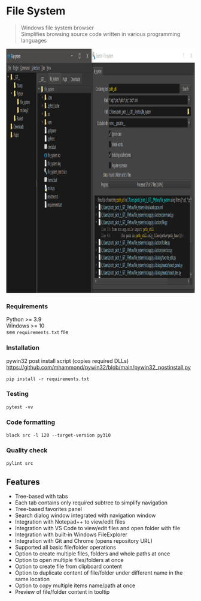 # File System

> Windows file system browser  
> Simplifies browsing source code written in various programming languages

<img src="./screenshot/file_system.png" width="1422" height="651">

### Requirements
Python >= 3.9 \
Windows >= 10 \
see `requirements.txt` file
### Installation
pywin32 post install script (copies required DLLs) \
https://github.com/mhammond/pywin32/blob/main/pywin32_postinstall.py
```commandline
pip install -r requirements.txt
```
### Testing
```commandline
pytest -vv
```
### Code formatting
```commandline
black src -l 120 --target-version py310
```
### Quality check
```commandline
pylint src
```
## Features

- Tree-based with tabs
- Each tab contains only required subtree to simplify navigation 
- Tree-based favorites panel
- Search dialog window integrated with navigation window
- Integration with Notepad++ to view/edit files
- Integration with VS Code to view/edit files and open folder with file
- Integration with built-in Windows FileExplorer
- Integration with Git and Chrome (opens repository URL)
- Supported all basic file/folder operations
- Option to create multiple files, folders and whole paths at once
- Option to open multiple files/folders at once 
- Option to create file from clipboard content
- Option to duplicate content of file/folder under different name in the same location
- Option to copy multiple items name/path at once
- Preview of file/folder content in tooltip
